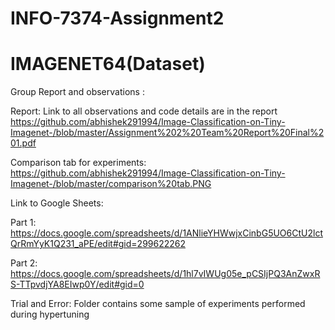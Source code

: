 # INFO-7374-Assignment2
# IMAGENET64(Dataset)


Group Report and observations :
 
Report: Link to all observations and code details are in the report<br>
https://github.com/abhishek291994/Image-Classification-on-Tiny-Imagenet-/blob/master/Assignment%202%20Team%20Report%20Final%201.pdf


Comparison tab for experiments: <br>
https://github.com/abhishek291994/Image-Classification-on-Tiny-Imagenet-/blob/master/comparison%20tab.PNG

Link to Google Sheets:

Part 1:
https://docs.google.com/spreadsheets/d/1ANlieYHWwjxCinbG5UO6CtU2lctQrRmYyK1Q231_aPE/edit#gid=299622262

Part 2:
https://docs.google.com/spreadsheets/d/1hl7vIWUg05e_pCSIjPQ3AnZwxRS-TTpvdjYA8EIwp0Y/edit#gid=0

Trial and Error: Folder contains some sample of experiments performed during hypertuning
